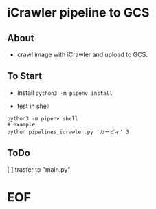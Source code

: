 # iCrawler pipeline to GCS

## About
* crawl image with iCrawler and upload to GCS.

## To Start

* install
`python3 -m pipenv install`

* test in shell

```
python3 -m pipenv shell
# example
python pipelines_icrawler.py 'カービィ' 3
```

## ToDo
[ ] trasfer to "main.py"

# EOF